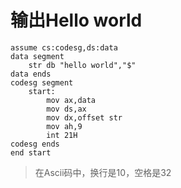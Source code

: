 # 输出Hello world

~~~ assembly
assume cs:codesg,ds:data
data segment
	str db "hello world","$"
data ends
codesg segment
	start:
		mov ax,data
		mov ds,ax
		mov dx,offset str
		mov ah,9
		int 21H
codesg ends
end start
~~~

>   在Ascii码中，换行是10，空格是32